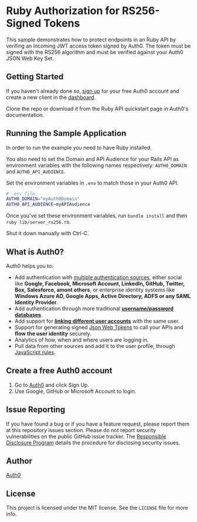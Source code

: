 # Ruby Authorization for RS256-Signed Tokens

This sample demonstrates how to protect endpoints in an Ruby API by verifing an incoming JWT access token signed by Auth0. The token must be signed with the RS256 algorithm and must be verified against your Auth0 JSON Web Key Set.

## Getting Started

If you haven't already done so, [sign up](https://auth0.com) for your free Auth0 account and create a new client in the [dashboard](https://manage.auth0.com).

Clone the repo or download it from the Ruby API quickstart page in Auth0's documentation.

## Running the Sample Application
In order to run the example you need to have Ruby installed.

You also need to set the Domain and API Audience for your Rails API as environment variables with the following names respectively: `AUTH0_DOMAIN` and `AUTH0_API_AUDIENCE`.

Set the environment variables in `.env` to match those in your Auth0 API.

````bash
# .env file
AUTH0_DOMAIN="myAuth0Domain"
AUTH0_API_AUDIENCE=myAPIAudience
````
Once you've set these environment variables, run `bundle install` and then `ruby lib/server_rs256.rb`.

Shut it down manually with Ctrl-C.


## What is Auth0?

Auth0 helps you to:

* Add authentication with [multiple authentication sources](https://docs.auth0.com/identityproviders), either social like **Google, Facebook, Microsoft Account, LinkedIn, GitHub, Twitter, Box, Salesforce, amont others**, or enterprise identity systems like **Windows Azure AD, Google Apps, Active Directory, ADFS or any SAML Identity Provider**.
* Add authentication through more traditional **[username/password databases](https://docs.auth0.com/mysql-connection-tutorial)**.
* Add support for **[linking different user accounts](https://docs.auth0.com/link-accounts)** with the same user.
* Support for generating signed [Json Web Tokens](https://docs.auth0.com/jwt) to call your APIs and **flow the user identity** securely.
* Analytics of how, when and where users are logging in.
* Pull data from other sources and add it to the user profile, through [JavaScript rules](https://docs.auth0.com/rules).

## Create a free Auth0 account

1. Go to [Auth0](https://auth0.com/signup) and click Sign Up.
2. Use Google, GitHub or Microsoft Account to login.

## Issue Reporting

If you have found a bug or if you have a feature request, please report them at this repository issues section. Please do not report security vulnerabilities on the public GitHub issue tracker. The [Responsible Disclosure Program](https://auth0.com/whitehat) details the procedure for disclosing security issues.

## Author

[Auth0](auth0.com)

## License

This project is licensed under the MIT license. See the `LICENSE` file for more info.
